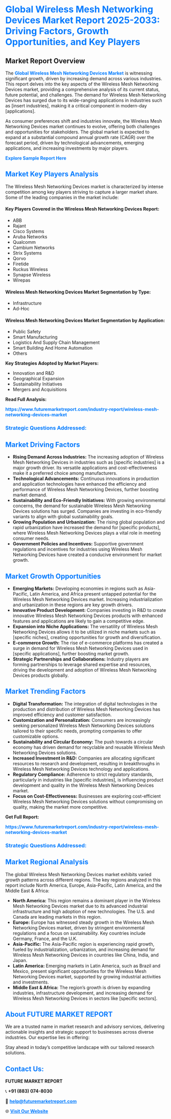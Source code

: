<h1 style="color: #007BFF;">Global Wireless Mesh Networking Devices Market Report 2025-2033: Driving Factors, Growth Opportunities, and Key Players</h1>

<section id="overview">
<h2>Market Report Overview</h2>
<p>The <a href="https://www.futuremarketreport.com/industry-report/wireless-mesh-networking-devices-market" style="color: #007BFF; text-decoration: none;"><strong>Global Wireless Mesh Networking Devices Market</strong></a> is witnessing significant growth, driven by increasing demand across various industries. This report delves into the key aspects of the Wireless Mesh Networking Devices market, providing a comprehensive analysis of its current status, future potential, and challenges. The demand for Wireless Mesh Networking Devices has surged due to its wide-ranging applications in industries such as [insert industries], making it a critical component in modern-day [applications].</p>
<p>As consumer preferences shift and industries innovate, the Wireless Mesh Networking Devices market continues to evolve, offering both challenges and opportunities for stakeholders. The global market is expected to expand at a substantial compound annual growth rate (CAGR) over the forecast period, driven by technological advancements, emerging applications, and increasing investments by major players.</p>
</section>

<section id="overview">
<p><a href="https://www.futuremarketreport.com/request-sample/reportId=116195" style="color: #007BFF; text-decoration: none;"><strong>Explore Sample Report Here</strong></a></p>
</section>

<section id="key-players">
<h2 style="color: #007BFF;">Market Key Players Analysis</h2>
<p>The Wireless Mesh Networking Devices market is characterized by intense competition among key players striving to capture a larger market share. Some of the leading companies in the market include:</p>
<h4>Key Players Covered in the Wireless Mesh Networking Devices Report:</h4>
<ul><li>ABB</li><li>Rajant</li><li>Cisco Systems</li><li>Aruba Networks</li><li>Qualcomm</li><li>Cambium Networks</li><li>Strix Systems</li><li>Qorvo</li><li>Firetide</li><li>Ruckus Wireless</li><li>Synapse Wireless</li><li>Wirepas</li></ul>
<h4>Wireless Mesh Networking Devices Market Segmentation by Type:</h4>
<ul><li>Infrastructure</li><li>Ad-Hoc</li></ul>

<h4>Wireless Mesh Networking Devices Market Segmentation by Application:</h4>
<ul><li>Public Safety</li><li>Smart Manufacturing</li><li>Logistics And Supply Chain Management</li><li>Smart Building And Home Automation</li><li>Others</li></ul>
<p><strong>Key Strategies Adopted by Market Players:</strong></p>
<ul>
<li>Innovation and R&D</li>
<li>Geographical Expansion</li>
<li>Sustainability Initiatives</li>
<li>Mergers and Acquisitions</li>
</ul>
</section>

<section>
<p><strong>Read Full Analysis: </strong></p><a href="https://www.futuremarketreport.com/industry-report/wireless-mesh-networking-devices-market" style="color: #007BFF; text-decoration: none;"><strong>https://www.futuremarketreport.com/industry-report/wireless-mesh-networking-devices-market</strong></a>
<h3 style="color: #007BFF;">Strategic Questions Addressed:</h3>
</section>

<section id="driving-factors">
<h2 style="color: #007BFF;">Market Driving Factors</h2>
<ul>
<li><strong>Rising Demand Across Industries:</strong> The increasing adoption of Wireless Mesh Networking Devices in industries such as [specific industries] is a major growth driver. Its versatile applications and cost-effectiveness make it a preferred choice among manufacturers.</li>
<li><strong>Technological Advancements:</strong> Continuous innovations in production and application technologies have enhanced the efficiency and performance of Wireless Mesh Networking Devices, further boosting market demand.</li>
<li><strong>Sustainability and Eco-Friendly Initiatives:</strong> With growing environmental concerns, the demand for sustainable Wireless Mesh Networking Devices solutions has surged. Companies are investing in eco-friendly variants to align with global sustainability goals.</li>
<li><strong>Growing Population and Urbanization:</strong> The rising global population and rapid urbanization have increased the demand for [specific products], where Wireless Mesh Networking Devices plays a vital role in meeting consumer needs.</li>
<li><strong>Government Policies and Incentives:</strong> Supportive government regulations and incentives for industries using Wireless Mesh Networking Devices have created a conducive environment for market growth.</li>
</ul>
</section>

<section id="growth-opportunities">
<h2 style="color: #007BFF;">Market Growth Opportunities</h2>
<ul>
<li><strong>Emerging Markets:</strong> Developing economies in regions such as Asia-Pacific, Latin America, and Africa present untapped potential for the Wireless Mesh Networking Devices market. Increasing industrialization and urbanization in these regions are key growth drivers.</li>
<li><strong>Innovative Product Development:</strong> Companies investing in R&D to create innovative Wireless Mesh Networking Devices products with enhanced features and applications are likely to gain a competitive edge.</li>
<li><strong>Expansion into Niche Applications:</strong> The versatility of Wireless Mesh Networking Devices allows it to be utilized in niche markets such as [specific niches], creating opportunities for growth and diversification.</li>
<li><strong>E-commerce Growth:</strong> The rise of e-commerce platforms has created a surge in demand for Wireless Mesh Networking Devices used in [specific applications], further boosting market growth.</li>
<li><strong>Strategic Partnerships and Collaborations:</strong> Industry players are forming partnerships to leverage shared expertise and resources, driving the development and adoption of Wireless Mesh Networking Devices products globally.</li>
</ul>
</section>

<section id="trending-factors">
<h2 style="color: #007BFF;">Market Trending Factors</h2>
<ul>
<li><strong>Digital Transformation:</strong> The integration of digital technologies in the production and distribution of Wireless Mesh Networking Devices has improved efficiency and customer satisfaction.</li>
<li><strong>Customization and Personalization:</strong> Consumers are increasingly seeking personalized Wireless Mesh Networking Devices solutions tailored to their specific needs, prompting companies to offer customizable options.</li>
<li><strong>Sustainability and Circular Economy:</strong> The push towards a circular economy has driven demand for recyclable and reusable Wireless Mesh Networking Devices solutions.</li>
<li><strong>Increased Investment in R&D:</strong> Companies are allocating significant resources to research and development, resulting in breakthroughs in Wireless Mesh Networking Devices technology and applications.</li>
<li><strong>Regulatory Compliance:</strong> Adherence to strict regulatory standards, particularly in industries like [specific industries], is influencing product development and quality in the Wireless Mesh Networking Devices market.</li>
<li><strong>Focus on Cost-Effectiveness:</strong> Businesses are exploring cost-efficient Wireless Mesh Networking Devices solutions without compromising on quality, making the market more competitive.</li>
</ul>
</section>

<section>
<p><strong>Get Full Report: </strong></p><a href="https://www.futuremarketreport.com/industry-report/wireless-mesh-networking-devices-market" style="color: #007BFF; text-decoration: none;"><strong>https://www.futuremarketreport.com/industry-report/wireless-mesh-networking-devices-market</strong></a>
<h3 style="color: #007BFF;">Strategic Questions Addressed:</h3>
</section>


<section id="regional-analysis">
<h2 style="color: #007BFF;">Market Regional Analysis</h2>
<p>The global Wireless Mesh Networking Devices market exhibits varied growth patterns across different regions. The key regions analyzed in this report include North America, Europe, Asia-Pacific, Latin America, and the Middle East & Africa:</p>
<ul>
<li><strong>North America:</strong> This region remains a dominant player in the Wireless Mesh Networking Devices market due to its advanced industrial infrastructure and high adoption of new technologies. The U.S. and Canada are leading markets in this region.</li>
<li><strong>Europe:</strong> Europe has witnessed steady growth in the Wireless Mesh Networking Devices market, driven by stringent environmental regulations and a focus on sustainability. Key countries include Germany, France, and the U.K.</li>
<li><strong>Asia-Pacific:</strong> The Asia-Pacific region is experiencing rapid growth, fueled by industrialization, urbanization, and increasing demand for Wireless Mesh Networking Devices in countries like China, India, and Japan.</li>
<li><strong>Latin America:</strong> Emerging markets in Latin America, such as Brazil and Mexico, present significant opportunities for the Wireless Mesh Networking Devices market, supported by growing industrial activities and investments.</li>
<li><strong>Middle East & Africa:</strong> The region’s growth is driven by expanding industries, infrastructure development, and increasing demand for Wireless Mesh Networking Devices in sectors like [specific sectors].</li>
</ul>
</section>

<footer>
<h2 style="color: #007BFF;">About FUTURE MARKET REPORT</h2>
<p>We are a trusted name in market research and advisory services, delivering actionable insights and strategic support to businesses across diverse industries. Our expertise lies in offering:</p>

<p>Stay ahead in today’s competitive landscape with our tailored research solutions.</p>

<h2 style="color: #007BFF;">Contact Us:</h2>
<p><strong>FUTURE MARKET REPORT</strong></p>
<p>📞 <strong>+91 (883) 074-8030</strong></p>
<p>📧 <strong><a href="mailto:help@futuremarketreport.com" style="color: #007BFF;">help@futuremarketreport.com</a></strong></p>
<p>🌐 <strong><a href="https://www.futuremarketreport.com/" style="color: #007BFF;">Visit Our Website</a></strong></p>
</footer>